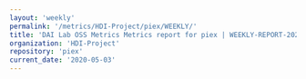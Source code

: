 ```yaml
---
layout: 'weekly'
permalink: '/metrics/HDI-Project/piex/WEEKLY/'
title: 'DAI Lab OSS Metrics Metrics report for piex | WEEKLY-REPORT-2020-05-03'
organization: 'HDI-Project'
repository: 'piex'
current_date: '2020-05-03'
---
```

